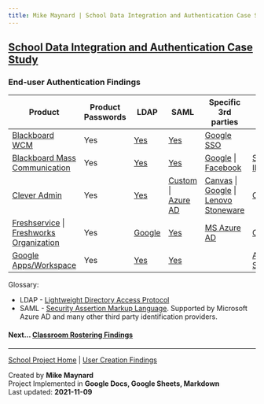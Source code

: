 ```yaml
---
title: Mike Maynard | School Data Integration and Authentication Case Study - End-user Authentication
---
```

## [School Data Integration and Authentication Case Study](./)

### End-user Authentication Findings


| Product | Product Passwords | LDAP | SAML | Specific 3rd parties | Other |
| ------- | ----------------- | ---- | ---- | -------------------- | ----- |
| [Blackboard WCM](https://www.blackboard.com/engage-your-community/websites-branding/web-community-manager) | Yes |[Yes](https://help.blackboard.com/Web_Community_Manager/Administrator/Data_Integration_And_Automation/LDAP) | [Yes](https://help.blackboard.com/Web_Community_Manager/Administrator/Data_Integration_And_Automation/SAML) | [Google SSO](https://help.blackboard.com/Web_Community_Manager/Administrator/Users_and_Groups/Authentication/Google_Single_Sign-in) | |
| [Blackboard Mass Communication](https://www.blackboard.com/engage-your-community/communications/mass-notifications-for-k-12) | Yes | [Yes](https://help.blackboard.com/Community_Engagement/Administrator/Community_Settings/Account_Management/About_User_Authentication) | [Yes](https://help.blackboard.com/Community_Engagement/Administrator/Community_Settings/Account_Management/About_User_Authentication) | [Google](https://help.blackboard.com/Community_Engagement/Administrator/Community_Settings/Account_Management/About_User_Authentication) &#124;<BR> [Facebook](https://help.blackboard.com/Community_Engagement/Administrator/Community_Settings/Account_Management/About_User_Authentication) | [Student ID/Birthdate](https://help.blackboard.com/Community_Engagement/Administrator/Community_Settings/Account_Management/About_User_Authentication) |
| [Clever Admin](https://support.clever.com/hc/s/articles/360026950471) | Yes | [Yes](https://support.clever.com/hc/s/articles/207090387?language=en_US) | [Custom](https://support.clever.com/hc/s/articles/218050687) &#124;<BR> [Azure AD](https://support.clever.com/hc/s/articles/205889768) | [Canvas](https://support.clever.com/hc/s/articles/206629117?language=en_US) &#124;<BR> [Google](https://support.clever.com/hc/s/articles/202084503) &#124;<BR> [Lenovo Stoneware](https://support.clever.com/hc/s/articles/215140667?language=en_US) | [Clever Badges](https://support.clever.com/hc/s/articles/220213907) |
| [Freshservice](https://freshservice.com/) &#124;<BR> [Freshworks Organization]() | Yes | [Google](https://support.google.com/a/answer/7652503) | [Yes](https://support.freshservice.com/support/solutions/articles/50000002932-introducing-freshworks-organization)  | [MS Azure AD](https://support.freshservice.com/support/solutions/articles/203501-setting-up-microsoft-azure-ad-single-sign-on-in-freshservice) | [OAuth2/OIDC/JWT](https://support.freshservice.com/support/solutions/articles/50000002932-introducing-freshworks-organization) |
| [Google Apps/Workspace](https://edu.google.com/why-google/k-12-solutions/) | Yes | [Yes](https://support.google.com/a/answer/9048516?hl=en) | [Yes](https://support.google.com/a/answer/60224?hl=en) | | [AD Password Sync](https://support.google.com/a/answer/11237034?hl=en)  |

Glossary:
* LDAP - [Lightweight Directory Access Protocol](https://en.wikipedia.org/wiki/Lightweight_Directory_Access_Protocol)
* SAML - [Security Assertion Markup Language](https://en.wikipedia.org/wiki/Security_Assertion_Markup_Language). Supported by Microsoft Azure AD and many other third party identification providers.






#### Next... [Classroom Rostering Findings](rostering_findings.html)



---
[School Project Home](./) | [User Creation Findings](account_findings.html)

Created by **Mike Maynard**<BR>
Project Implemented in **Google Docs, Google Sheets, Markdown**<BR>
Last updated:  **2021-11-09**
